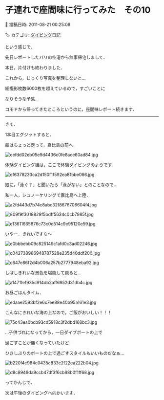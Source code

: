 # 子連れで座間味に行ってみた　その10

📅 投稿日時: 2011-08-21 00:25:08

🏷️ カテゴリ: [ダイビング日記](ce3a7a8d424d112fce83ee85c81a0e344.md)

という感じで．


先日レポートしたバリの空港から無事帰宅しまして．


本日，片付けも終わりました．


これから，じっくり写真を整理しないと…


総撮影枚数6000枚を超えているので，すごいことに


なりそうな予感…





コモドから帰ってきたところというのに，座間味レポート続きます．


---------------





さて．


1本目エグジットすると．


船はちょっと走って，嘉比島の前へ．




![cefdd02eb05e9d4436c0fe8ace60ad84.jpg](images/cefdd02eb05e9d4436c0fe8ace60ad84.jpg)







体験ダイビング組は，ここで体験ダイビングのようです．




![ef6378233ca2d150f1f592ea81bbe066.jpg](images/ef6378233ca2d150f1f592ea81bbe066.jpg)




娘に，「泳ぐ？」と聞いたら「泳がない」とのことなので…


私一人，シュノーケリングで嘉比島へ上陸．




![a2fd443d7b74c8abc32f8676706604f4.jpg](images/a2fd443d7b74c8abc32f8676706604f4.jpg)






![809f9f3018829f5bdff5634c0cb7985f.jpg](images/809f9f3018829f5bdff5634c0cb7985f.jpg)






![e13611665876c73c0d514c9e95120e59.jpg](images/e13611665876c73c0d514c9e95120e59.jpg)




いやー．きれいですな～







![e0bbbebb09c825149c1afd0c3ad02246.jpg](images/e0bbbebb09c825149c1afd0c3ad02246.jpg)






![c042738966948787528e235d40ddf200.jpg](images/c042738966948787528e235d40ddf200.jpg)






![c647e86f2d4b006a257b2777948eba92.jpg](images/c647e86f2d4b006a257b2777948eba92.jpg)










しばしきれいな景色を堪能して戻ると…




![a1471fef935c914db2aff6952d31db4c.jpg](images/a1471fef935c914db2aff6952d31db4c.jpg)







お昼ごはんタイム．




![edaae2593bf2e6c7ee88e40b95a161e3.jpg](images/edaae2593bf2e6c7ee88e40b95a161e3.jpg)







こんなにきれいな海の上なので，ご飯がおいしい！！！




![75c43ea0bcb93cd5918c3f2dbd168bc3.jpg](images/75c43ea0bcb93cd5918c3f2dbd168bc3.jpg)







…子供づれになってから，一日ダイブボートの上で


過ごすことが無くなっていたけど．


ひさしぶりのボートの上で過ごすスタイルもいいものだなぁ…




![b220f4c984c0435c833c2f22ea222b04.jpg](images/b220f4c984c0435c833c2f22ea222b04.jpg)









![d8c9949da9ccb47df3f6cb88b0f1ff68.jpg](images/d8c9949da9ccb47df3f6cb88b0f1ff68.jpg)







ってかんじで．


次は午後のダイビングへ向かいます．
